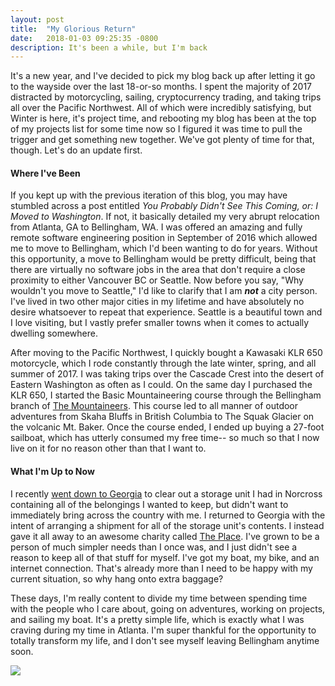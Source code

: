 ```yaml
---
layout: post
title:  "My Glorious Return"
date:   2018-01-03 09:25:35 -0800
description: It's been a while, but I'm back
---
```


It's a new year, and I've decided to pick my blog back up after letting it go to the wayside over the last 18-or-so months. I spent the majority of 2017 distracted by motorcycling, sailing, cryptocurrency trading, and taking trips all over the Pacific Northwest. All of which were incredibly satisfying, but Winter is here, it's project time, and rebooting my blog has been at the top of my projects list for some time now so I figured it was time to pull the trigger and get something new together. We've got plenty of time for that, though. Let's do an update first.

#### Where I've Been

If you kept up with the previous iteration of this blog, you may have stumbled across a post entitled _You Probably Didn't See This Coming, or: I Moved to Washington_. If not, it basically detailed my very abrupt relocation from Atlanta, GA to Bellingham, WA. I was offered an amazing and fully remote software engineering position in September of 2016 which allowed me to move to Bellingham, which I'd been wanting to do for years. Without this opportunity, a move to Bellingham would be pretty difficult, being that there are virtually no software jobs in the area that don't require a close proximity to either Vancouver BC or Seattle. Now before you say, "Why wouldn't you move to Seattle," I'd like to clarify that I am __*not*__ a city person. I've lived in two other major cities in my lifetime and have absolutely no desire whatsoever to repeat that experience. Seattle is a beautiful town and I love visiting, but I vastly prefer smaller towns when it comes to actually dwelling somewhere.

After moving to the Pacific Northwest, I quickly bought a Kawasaki KLR 650 motorcycle, which I rode constantly through the late winter, spring, and all summer of 2017. I was taking trips over the Cascade Crest into the desert of Eastern Washington as often as I could. On the same day I purchased the KLR 650, I started the Basic Mountaineering course through the Bellingham branch of [The Mountaineers](https://www.mountaineers.org/). This course led to all manner of outdoor adventures from Skaha Bluffs in British Columbia to The Squak Glacier on the volcanic Mt. Baker. Once the course ended, I ended up buying a 27-foot sailboat, which has utterly consumed my free time-- so much so that I now live on it for no reason other than that I want to.

#### What I'm Up to Now

I recently [went down to Georgia](https://www.youtube.com/watch?v=-gnDyhN5ilM) to clear out a storage unit I had in Norcross containing all of the belongings I wanted to keep, but didn't want to immediately bring across the country with me. I returned to Georgia with the intent of arranging a shipment for all of the storage unit's contents. I instead gave it all away to an awesome charity called [The Place](http://theplaceofforsyth.org/). I've grown to be a person of much simpler needs than I once was, and I just didn't see a reason to keep all of that stuff for myself. I've got my boat, my bike, and an internet connection. That's already more than I need to be happy with my current situation, so why hang onto extra baggage?

These days, I'm really content to divide my time between spending time with the people who I care about, going on adventures, working on projects, and sailing my boat. It's a pretty simple life, which is exactly what I was craving during my time in Atlanta. I'm super thankful for the opportunity to totally transform my life, and I don't see myself leaving Bellingham anytime soon.

![](https://s3.amazonaws.com/images.willricketts.com/sailing_2.jpg)
